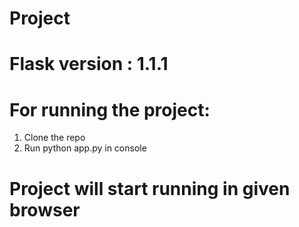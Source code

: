 # Project
# Flask version : 1.1.1
# For running the project:
1. Clone the repo
2. Run python app.py in console
# Project will start running in given browser
